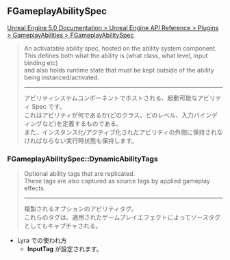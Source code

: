 ## FGameplayAbilitySpec

[Unreal Engine 5.0 Documentation > Unreal Engine API Reference > Plugins > GameplayAbilities > FGameplayAbilitySpec](https://docs.unrealengine.com/5.0/en-US/API/Plugins/GameplayAbilities/FGameplayAbilitySpec/)

> An activatable ability spec, hosted on the ability system component.  
> This defines both what the ability is (what class, what level, input binding etc)  
> and also holds runtime state that must be kept outside of the ability being instanced/activated.  
> 
> ----
> アビリティシステムコンポーネントでホストされる、起動可能なアビリティ Spec です。  
> これはアビリティが何であるか(どのクラス、どのレベル、入力バインディングなど)を定義するものである。  
> また、インスタンス化/アクティブ化されたアビリティの外側に保持されなければならない実行時状態も保持します。  

### FGameplayAbilitySpec::DynamicAbilityTags

> Optional ability tags that are replicated.  
> These tags are also captured as source tags by applied gameplay effects.  
> 
> ----
> 複製されるオプションのアビリティタグ。  
> これらのタグは、適用されたゲームプレイエフェクトによってソースタグとしてもキャプチャされる。  

* Lyra での使われ方
	* **InputTag** が設定されます。



<!--- ページ内のリンク --->

<!--- 自前の画像へのリンク --->

<!--- generated --->

